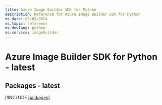 ```yaml
---
title: Azure Image Builder SDK for Python
description: Reference for Azure Image Builder SDK for Python
ms.date: 05/03/2024
ms.topic: reference
ms.devlang: python
ms.service: imagebuilder
---
```

# Azure Image Builder SDK for Python - latest
## Packages - latest
[!INCLUDE [packages](image-builder-index.md)]